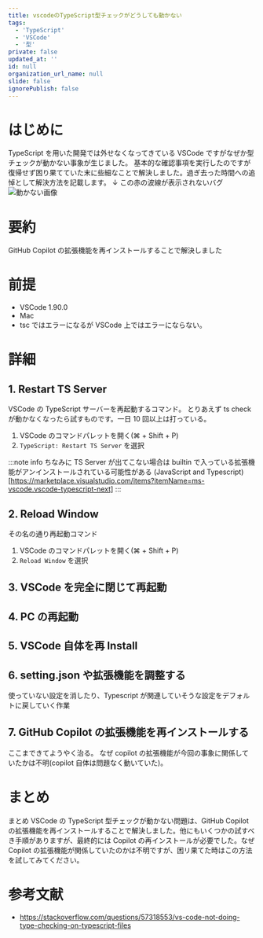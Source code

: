```yaml
---
title: vscodeのTypeScript型チェックがどうしても動かない
tags:
  - 'TypeScript'
  - 'VSCode'
  - '型'
private: false
updated_at: ''
id: null
organization_url_name: null
slide: false
ignorePublish: false
---
```


# はじめに

TypeScript を用いた開発では外せなくなってきている VSCode ですがなぜか型チェックが動かない事象が生じました。
基本的な確認事項を実行したのですが復帰せず困り果てていた末に些細なことで解決しました。過ぎ去った時間への追悼として解決方法を記載します。
↓ この赤の波線が表示されないバグ
![動かない画像](https://qiita-image-store.s3.ap-northeast-1.amazonaws.com/0/787586/dbe644f7-d987-9399-2357-19a2ba7ef412.png)

# 要約

GitHub Copilot の拡張機能を再インストールすることで解決しました

# 前提

- VSCode 1.90.0
- Mac
- tsc ではエラーになるが VSCode 上ではエラーにならない。

# 詳細

## 1. Restart TS Server

VSCode の TypeScript サーバーを再起動するコマンド。
とりあえず ts check が動かなくなったら試すものです。一日 10 回以上は打っている。

1. VSCode のコマンドパレットを開く(⌘ + Shift + P)
2. `TypeScript: Restart TS Server` を選択

:::note info
ちなみに TS Server が出てこない場合は builtin で入っている拡張機能がアンインストールされている可能性がある
(JavaScript and Typescript)[https://marketplace.visualstudio.com/items?itemName=ms-vscode.vscode-typescript-next]
:::

## 2. Reload Window

その名の通り再起動コマンド

1. VSCode のコマンドパレットを開く(⌘ + Shift + P)
2. `Reload Window` を選択

## 3. VSCode を完全に閉じて再起動

## 4. PC の再起動

## 5. VSCode 自体を再 Install

## 6. setting.json や拡張機能を調整する

使っていない設定を消したり、Typescript が関連していそうな設定をデフォルトに戻していく作業

## 7. GitHub Copilot の拡張機能を再インストールする

ここまできてようやく治る。
なぜ copilot の拡張機能が今回の事象に関係していたかは不明(copilot 自体は問題なく動いていた)。

# まとめ

まとめ
VSCode の TypeScript 型チェックが動かない問題は、GitHub Copilot の拡張機能を再インストールすることで解決しました。他にもいくつかの試すべき手順がありますが、最終的には Copilot の再インストールが必要でした。なぜ Copilot の拡張機能が関係していたのかは不明ですが、困リ果てた時はこの方法を試してみてください。

# 参考文献

- https://stackoverflow.com/questions/57318553/vs-code-not-doing-type-checking-on-typescript-files
